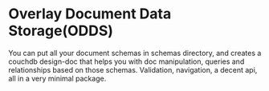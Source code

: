 # Overlay Document Data Storage(ODDS)
You can put all your document schemas in schemas directory, and creates a couchdb design-doc that helps you with doc manipulation, queries and relationships based on those schemas. Validation, navigation, a decent api, all in a very minimal package.

